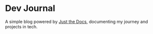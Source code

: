 # Dev Journal

A simple blog powered by [Just the Docs](https://just-the-docs.github.io/just-the-docs-template/), documenting my journey and projects in tech.

